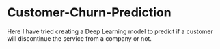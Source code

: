 # Customer-Churn-Prediction
Here I have tried creating a Deep Learning model to predict if a customer will discontinue the service from a company or not.
